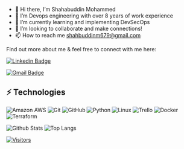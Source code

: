 <!-- LUIT GitHub Profile Template -->

<!-- Keep "Hi there" or replace it with a greeting of your own! -->

- 👋 Hi there, I’m Shahabuddin Mohammed
- 👀 I’m Devops engineering with over 8 years of work experience
- 🌱 I’m currently learning and implementing DevSecOps
- 💞️ I’m looking to collaborate and make connections!
- 📫 How to reach me shahbuddinm679@gmail.com

Find out more about me & feel free to connect with me here:

<!-- Replace the fields below with the information requested. Remember to remove the encapsulating <> characters. For spaces in names, use %20 (e.g. Broadus%20Palmer) -->

[![Linkedin Badge](https://img.shields.io/badge/-Shahabuddin%20Mohammed-blue?style=flat-square&logo=Linkedin&logoColor=white&link=https://www.linkedin.com/in/shahabuddinm679)](https://www.linkedin.com/in/shahabuddinm679/)

[![Gmail Badge](https://img.shields.io/badge/-shahbuddinm679@gmail.com-c14438?style=flat-square&logo=Gmail&logoColor=white&link=mailto:shahbuddinm679@gmail.com)](mailto:shahbuddinm679@gmail.com)

## ⚡ Technologies

<!-- Check out the Badges folder for more badges -->

![Amazon AWS](https://img.shields.io/badge/Amazon%20AWS-232F3E?style=flat-square&logo=amazon-aws)
![Git](https://img.shields.io/badge/-Git-black?style=flat-square&logo=git)
![GitHub](https://img.shields.io/badge/-GitHub-181717?style=flat-square&logo=github)
![Python](https://img.shields.io/badge/-Python-black?style=flat-square&logo=Python)
![Linux](https://img.shields.io/badge/Linux-FCC624?style=flat-square&logo=linux&logoColor=black)
![Trello](https://img.shields.io/badge/Trello-%23026AA7.svg?style=flat-square&logo=Trello&logoColor=white)
![Docker](https://img.shields.io/badge/docker-%230db7ed.svg?style=for-the-badge&logo=docker&logoColor=white)
![Terraform](https://img.shields.io/badge/terraform-%235835CC.svg?style=for-the-badge&logo=terraform&logoColor=white)

<!-- Replace the fields below with the information requested. Remember to remove the encapsulating <> characters. -->

![Github Stats](https://github-readme-stats.vercel.app/api?username=shahab-github&count_private=true&show_icons=true&include_all_commits=true)
![Top Langs](https://github-readme-stats.vercel.app/api/top-langs/?username=shahab-github&hide=TeX&layout=compact)


[![Visitors](https://api.visitorbadge.io/api/visitors?path=shahab-github%2Fshahab-github&label=VISITORS&countColor=%23263759)](https://visitorbadge.io/status?path=shahab-github%2Fshahab-github)
